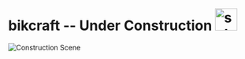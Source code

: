 # bikcraft -- Under Construction   <img width="45" alt="schermafbeelding 2017-09-27 om 23 08 12" src="https://user-images.githubusercontent.com/7254997/30937972-c9632d04-a3d8-11e7-87f3-c44ce2b86d24.png">
 

![Construction Scene](https://raw.githubusercontent.com/ugurcandede/Under-Construction/master/construction-scene/Capture.PNG)
